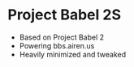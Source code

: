# Project Babel 2S

* Based on Project Babel 2
* Powering bbs.airen.us
* Heavily minimized and tweaked
